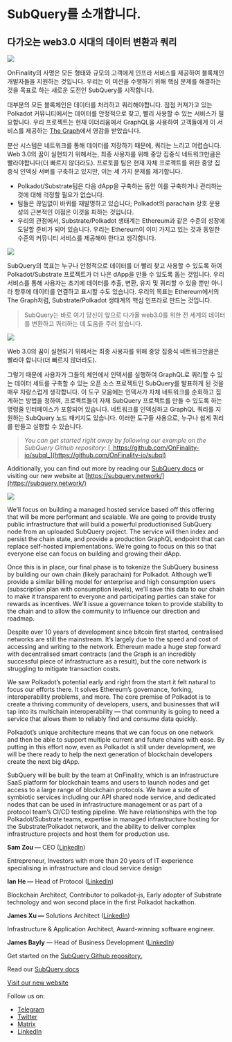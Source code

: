 # SubQuery를 소개합니다.

## 다가오는 web3.0 시대의 데이터 변환과 쿼리

![](https://miro.medium.com/max/1400/1*J5u22qNxndcuCrFJ1mfGqg.png)

OnFinality의 사명은 모든 형태와 규모의 고객에게 인프라 서비스를 제공하여 블록체인 개발자들을 지원하는 것입니다. 우리는 이 미션을 수행하기 위해 핵심 문제를 해결하는 것을 목표로 하는 새로운 도전인 SubQuery를 시작합니다.

대부분의 모든 블록체인은 데이터를 처리하고 쿼리해야합니다. 점점 커져가고 있는 Polkadot 커뮤니티에서는 데이터를 안정적으로 찾고, 빨리 사용할 수 있는 서비스가 필요합니다. 우리 프로젝트는 현재 이더리움에서 GraphQL을 사용하여 고객들에게 이 서비스를 제공하는 [The Graph](https://thegraph.com/)에서 영감을 받았습니다.

분산 시스템은 네트워크를 통해 데이터를 저장하기 때문에, 쿼리는 느리고 어렵습니다. Web 3.0의 꿈이 실현되기 위해서는, 최종 사용자를 위해 중앙 집중식 네트워크만큼은 빨라야합니다(더 빠르지 않더라도). 프로토콜 팀은 현재 자체 프로젝트를 위한 중앙 집중식 인덱싱 서버를 구축하고 있지만, 이는 세 가지 문제를 제기합니다.

-   Polkadot/Substrate팀은 다음 dApp을 구축하는 동안 이를 구축하거나 관리하는 것에 대해 걱정할 필요가 없습니다.
-   팀들은 끊임없이 바퀴를 재발명하고 있습니다; Polkadot의 parachain 상호 운용성의 근본적인 이점은 이것을 피하는 것입니다.
-   우리의 관점에서, Substrate/Polkadot 생태계는 Ethereum과 같은 수준의 성장에 도달할 준비가 되어 있습니다. 우리는 Ethereum이 이미 가지고 있는 것과 동일한 수준의 커뮤니티 서비스를 제공해야 한다고 생각합니다.

![](https://miro.medium.com/max/1400/1*l4b4BXWkczVDaHyv30lLQQ.png)

SubQuery의 목표는 누구나 안정적으로 데이터를 더 빨리 찾고 사용할 수 있도록 하여 Polkadot/Substrate 프로젝트가 더 나은 dApp을 만들 수 있도록 돕는 것입니다. 우리 서비스를 통해 사용자는 초기에 데이터를 추출, 변환, 유지 및 쿼리할 수 있을 뿐만 아니라 향후에 데이터를 연결하고 표시할 수도 있습니다. 우리의 목표는 Ethereum에서의 The Graph처럼, Substrate/Polkadot 생태계의 핵심 인프라로 만드는 것입니다.

> SubQuery는 바로 여기 당신이 앞으로 다가올 web3.0를 위한 전 세계의 데이터를 변환하고 쿼리하는 데 도움을 주러 왔습니다.

![](https://miro.medium.com/max/1000/1*IHstJG-hBwQzicLdWkGR5w.png)

Web 3.0의 꿈이 실현되기 위해서는 최종 사용자를 위해 중앙 집중식 네트워크만큼은 빨라야 합니다(더 빠르지 않더라도).

그렇기 때문에 사용자가 그들의 체인에서 인덱서를 실행하여 GraphQL로 쿼리할 수 있는 데이터 세트를 구축할 수 있는 오픈 소스 프로젝트인 SubQuery를 발표하게 된 것을 매우 자랑스럽게 생각합니다. 이 도구 모음에는 인덱서가 자체 네트워크를 순회하고 집계하는 방법을 정하여, 프로젝트들이 자체 SubQuery 프로젝트를 만들 수 있도록 하는 명령줄 인터페이스가 포함되어 있습니다. 네트워크를 인덱싱하고 GraphQL 쿼리를 지원하는 SubQuery 노드 패키지도 있습니다. 이러한 도구들 사용으로, 누구나 쉽게 쿼리를 만들고 실행할 수 있습니다.

> _You can get started right away by following our example on the SubQuery Github repository:_ [_https://github.com/OnFinality-io/subql_](https://github.com/OnFinality-io/subql)

Additionally, you can find out more by reading our [SubQuery docs](https://doc.subquery.network/) or visiting our new website at [https://subquery.network/](https://subquery.network/)

![](https://miro.medium.com/max/1000/1*3oA1Hvns1vrImTsmowO_Jw.png)

We’ll focus on building a managed hosted service based off this offering that will be more performant and scalable. We are going to provide trusty public infrastructure that will build a powerful productionised SubQuery node from an uploaded SubQuery project. The service will then index and persist the chain state, and provide a production GraphQL endpoint that can replace self-hosted implementations. We’re going to focus on this so that everyone else can focus on building and growing their dApp.

Once this is in place, our final phase is to tokenize the SubQuery business by building our own chain (likely parachain) for Polkadot. Although we’ll provide a similar billing model for enterprise and high consumption users (subscription plan with consumption levels), we’ll save this data to our chain to make it transparent to everyone and participating parties can stake for rewards as incentives. We’ll issue a governance token to provide stability to the chain and to allow the community to influence our direction and roadmap.

Despite over 10 years of development since bitcoin first started, centralised networks are still the mainstream. It’s largely due to the speed and cost of accessing and writing to the network. Ethereum made a huge step forward with decentralised smart contracts (and the Graph is an incredibly successful piece of infrastructure as a result), but the core network is struggling to mitigate transaction costs.

We saw Polkadot’s potential early and right from the start it felt natural to focus our efforts there. It solves Ethereum’s governance, forking, interoperability problems, and more. The core premise of Polkadot is to create a thriving community of developers, users, and businesses that will tap into its multichain interoperability — that community is going to need a service that allows them to reliably find and consume data quickly.

Polkadot’s unique architecture means that we can focus on one network and then be able to support multiple current and future chains with ease. By putting in this effort now, even as Polkadot is still under development, we will be there ready to help the next generation of blockchain developers create the next big dApp.

SubQuery will be built by the team at OnFinality, which is an infrastructure SaaS platform for blockchain teams and users to launch nodes and get access to a large range of blockchain protocols. We have a suite of symbiotic services including our API shared node service, and dedicated nodes that can be used in infrastructure management or as part of a protocol team’s CI/CD testing pipeline. We have relationships with the top Polkadot/Substrate teams, expertise in managed infrastructure hosting for the Substrate/Polkadot network, and the ability to deliver complex infrastructure projects and host them for production use.

**Sam Zou —** CEO ([LinkedIn](https://www.linkedin.com/in/sam-zou-5b8169a/))

Entrepreneur, Investors with more than 20 years of IT experience specialising in infrastructure and cloud service design

**Ian He —** Head of Protocol ([LinkedIn](https://www.linkedin.com/in/yin-he-7a266345/))

Blockchain Architect, Contributor to polkadot-js, Early adopter of Substrate technology and won second place in the first Polkadot hackathon.

**James Xu —** Solutions Architect ([LinkedIn](https://www.linkedin.com/in/zhexu/))

Infrastructure & Application Architect, Award-winning software engineer.

**James Bayly** — Head of Business Development ([LinkedIn](https://www.linkedin.com/in/james-bayly/))

Get started on the [SubQuery Github repository.](https://github.com/OnFinality-io/subql)

Read our [SubQuery docs](https://doc.subquery.network/)

[Visit our new website](https://subquery.network/)

Follow us on:

-   [Telegram](https://t.me/subquerynetwork)
-   [Twitter](https://twitter.com/subquerynetwork)
-   [Matrix](https://matrix.to/#/%23subquery:matrix.org)
-   [LinkedIn](https://www.linkedin.com/company/subquery)